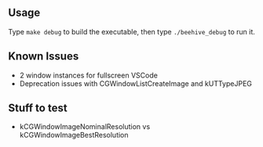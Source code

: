 ## Usage
Type `make debug` to build the executable, then type `./beehive_debug` to run it.

## Known Issues
- 2 window instances for fullscreen VSCode
- Deprecation issues with CGWindowListCreateImage and kUTTypeJPEG

## Stuff to test
- kCGWindowImageNominalResolution vs kCGWindowImageBestResolution
